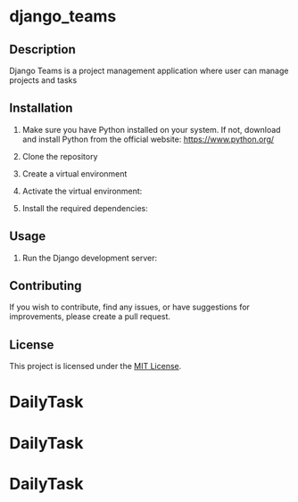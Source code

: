 # django_teams

## Description
Django Teams is a project management application where user can manage projects and tasks

## Installation
1. Make sure you have Python installed on your system. If not, download and install Python from the official website: https://www.python.org/

2. Clone the repository

3. Create a virtual environment
4. Activate the virtual environment:

   
5. Install the required dependencies:

   
## Usage
1. Run the Django development server:


## Contributing
If you wish to contribute, find any issues, or have suggestions for improvements, please create a pull request.

## License
This project is licensed under the [MIT License](LICENSE).
   
# DailyTask
# DailyTask
# DailyTask
